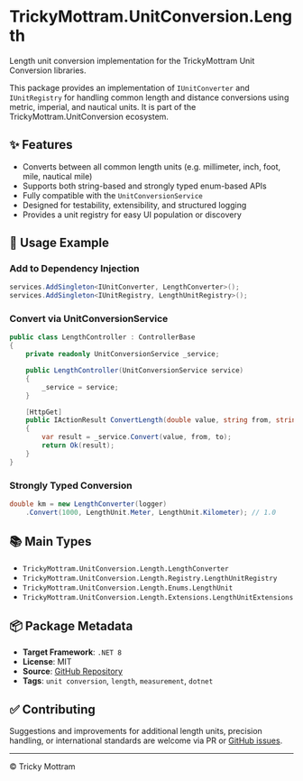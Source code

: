 ﻿# TrickyMottram.UnitConversion.Length

Length unit conversion implementation for the TrickyMottram Unit Conversion libraries.

This package provides an implementation of `IUnitConverter` and `IUnitRegistry` for handling common length and distance conversions using metric, imperial, and nautical units. It is part of the TrickyMottram.UnitConversion ecosystem.

## ✨ Features

- Converts between all common length units (e.g. millimeter, inch, foot, mile, nautical mile)
- Supports both string-based and strongly typed enum-based APIs
- Fully compatible with the `UnitConversionService`
- Designed for testability, extensibility, and structured logging
- Provides a unit registry for easy UI population or discovery

## 🔧 Usage Example

### Add to Dependency Injection

```csharp
services.AddSingleton<IUnitConverter, LengthConverter>();
services.AddSingleton<IUnitRegistry, LengthUnitRegistry>();
```

### Convert via UnitConversionService

```csharp
public class LengthController : ControllerBase
{
    private readonly UnitConversionService _service;

    public LengthController(UnitConversionService service)
    {
        _service = service;
    }

    [HttpGet]
    public IActionResult ConvertLength(double value, string from, string to)
    {
        var result = _service.Convert(value, from, to);
        return Ok(result);
    }
}
```

### Strongly Typed Conversion

```csharp
double km = new LengthConverter(logger)
    .Convert(1000, LengthUnit.Meter, LengthUnit.Kilometer); // 1.0
```

## 📚 Main Types

- `TrickyMottram.UnitConversion.Length.LengthConverter`
- `TrickyMottram.UnitConversion.Length.Registry.LengthUnitRegistry`
- `TrickyMottram.UnitConversion.Length.Enums.LengthUnit`
- `TrickyMottram.UnitConversion.Length.Extensions.LengthUnitExtensions`

## 📦 Package Metadata

- **Target Framework**: `.NET 8`
- **License**: MIT
- **Source**: [GitHub Repository](https://github.com/trickymottram/UnitConversion)
- **Tags**: `unit conversion`, `length`, `measurement`, `dotnet`

## ✅ Contributing

Suggestions and improvements for additional length units, precision handling, or international standards are welcome via PR or [GitHub issues](https://github.com/trickymottram/UnitConversion).

---

© Tricky Mottram